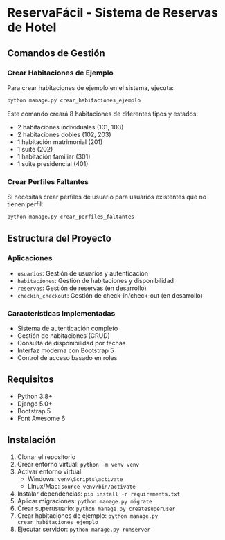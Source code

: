 # ReservaFácil - Sistema de Reservas de Hotel

## Comandos de Gestión

### Crear Habitaciones de Ejemplo
Para crear habitaciones de ejemplo en el sistema, ejecuta:
```bash
python manage.py crear_habitaciones_ejemplo
```

Este comando creará 8 habitaciones de diferentes tipos y estados:
- 2 habitaciones individuales (101, 103)
- 2 habitaciones dobles (102, 203)
- 1 habitación matrimonial (201)
- 1 suite (202)
- 1 habitación familiar (301)
- 1 suite presidencial (401)

### Crear Perfiles Faltantes
Si necesitas crear perfiles de usuario para usuarios existentes que no tienen perfil:
```bash
python manage.py crear_perfiles_faltantes
```

## Estructura del Proyecto

### Aplicaciones
- `usuarios`: Gestión de usuarios y autenticación
- `habitaciones`: Gestión de habitaciones y disponibilidad
- `reservas`: Gestión de reservas (en desarrollo)
- `checkin_checkout`: Gestión de check-in/check-out (en desarrollo)

### Características Implementadas
- Sistema de autenticación completo
- Gestión de habitaciones (CRUD)
- Consulta de disponibilidad por fechas
- Interfaz moderna con Bootstrap 5
- Control de acceso basado en roles

## Requisitos
- Python 3.8+
- Django 5.0+
- Bootstrap 5
- Font Awesome 6

## Instalación
1. Clonar el repositorio
2. Crear entorno virtual: `python -m venv venv`
3. Activar entorno virtual:
   - Windows: `venv\Scripts\activate`
   - Linux/Mac: `source venv/bin/activate`
4. Instalar dependencias: `pip install -r requirements.txt`
5. Aplicar migraciones: `python manage.py migrate`
6. Crear superusuario: `python manage.py createsuperuser`
7. Crear habitaciones de ejemplo: `python manage.py crear_habitaciones_ejemplo`
8. Ejecutar servidor: `python manage.py runserver` 